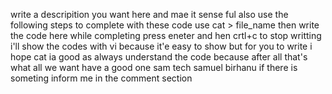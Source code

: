 write a descripition you want here and mae it sense ful also use the following steps to complete with these code use cat > file_name then write the code here while completing press eneter and hen crtl+c to stop writting i'll show the codes with vi because it'e easy to show but for you to write i hope cat ia good as always understand the code because after all that's what all we want have a good one sam tech samuel birhanu if there is someting inform me in the comment section
